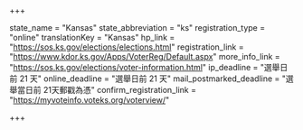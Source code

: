 +++

state_name = "Kansas"
state_abbreviation = "ks"
registration_type = "online"
translationKey = "Kansas"
hp_link = "https://sos.ks.gov/elections/elections.html"
registration_link = "https://www.kdor.ks.gov/Apps/VoterReg/Default.aspx"
more_info_link = "https://sos.ks.gov/elections/voter-information.html"
ip_deadline = "選舉日前 21 天"
online_deadline = "選舉日前 21 天"
mail_postmarked_deadline = "選舉當日前 21天郵戳為憑"
confirm_registration_link = "https://myvoteinfo.voteks.org/voterview/"

+++